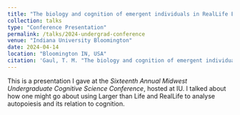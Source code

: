 ```yaml
---
title: "The biology and cognition of emergent individuals in RealLife Euclidean automata"
collection: talks
type: "Conference Presentation"
permalink: /talks/2024-undergrad-conference
venue: "Indiana University Bloomington"
date: 2024-04-14
location: "Bloomington IN, USA"
citation: 'Gaul, T. M. "The biology and cognition of emergent individuals in RealLife Euclidean automata." <i>Sixteenth Annual Midwest Undergraduate Cognitive Science Conference</i>. Indiana University Bloomington, IN, 2024.'
---
```


This is a presentation I gave at the *Sixteenth Annual Midwest Undergraduate Cognitive Science Conference*, hosted at IU. I talked about how one might go about using Larger than Life and RealLife to analyse autopoiesis and its relation to cognition.
